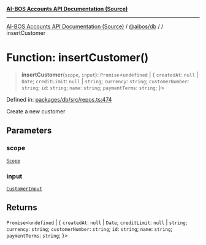 [**AI-BOS Accounts API Documentation (Source)**](../../../README.md)

***

[AI-BOS Accounts API Documentation (Source)](../../../README.md) / [@aibos/db](../README.md) / [](../README.md) / insertCustomer

# Function: insertCustomer()

> **insertCustomer**(`scope`, `input`): `Promise`\<`undefined` \| \{ `createdAt`: `null` \| `Date`; `creditLimit`: `null` \| `string`; `currency`: `string`; `customerNumber`: `string`; `id`: `string`; `name`: `string`; `paymentTerms`: `string`; \}\>

Defined in: [packages/db/src/repos.ts:474](https://github.com/pohlai88/accounts/blob/48103fb36d28b2b9bfb33472b6de2f719773cde9/packages/db/src/repos.ts#L474)

Create a new customer

## Parameters

### scope

[`Scope`](../interfaces/Scope.md)

### input

[`CustomerInput`](../interfaces/CustomerInput.md)

## Returns

`Promise`\<`undefined` \| \{ `createdAt`: `null` \| `Date`; `creditLimit`: `null` \| `string`; `currency`: `string`; `customerNumber`: `string`; `id`: `string`; `name`: `string`; `paymentTerms`: `string`; \}\>
